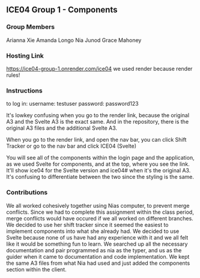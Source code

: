 ## ICE04 Group 1 - Components

### Group Members
Arianna Xie
Amanda Longo
Nia Junod
Grace Mahoney

### Hosting Link
https://ice04-group-1.onrender.com/ice04
we used render because render rules!

### Instructions
to log in:
username: testuser
password: password123

It's lowkey confusing when you go to the render link, because the original A3 and the Svelte A3 is the exact same. And in the repository, there is the original A3 files and the additional Svelte A3. 

When you go to the render link, and open the nav bar, you can click Shift Tracker or go to the nav bar and click ICE04 (Svelte)

You will see all of the components within the login page and the application, as we used Svelte for components, and at the top, where you see the link. It'll show ice04 for the Svelte version and ice04# when it's the original A3. It's confusing to differentiate between the two since the styling is the same. 

### Contributions
We all worked cohesively together using Nias computer, to prevent merge conflicts. Since we had to complete this assignment within the class period, merge conflicts would have occured if we all worked on different branches. We decided to use her shift tracker since it seemed the easiest to implement components into what she already had. We decided to use Svelte because none of us have had any experience with it and we all felt like it would be something fun to learn. We searched up all the necessary documentation and pair programmed as nia as the typer, and us as the guider when it came to documentation and code implementation. We kept the same A3 files from what Nia had used and just added the components section within the client.
